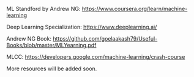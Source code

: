 ML Standford by Andrew NG: https://www.coursera.org/learn/machine-learning

Deep Learning Specialization: https://www.deeplearning.ai/

Andrew NG Book: https://github.com/goelaakash79/Useful-Books/blob/master/MLYearning.pdf

MLCC: https://developers.google.com/machine-learning/crash-course

More resources will be added soon.
